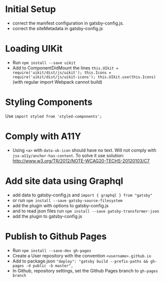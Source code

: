 
# Initial Setup
- correct the manifest configuration in gatsby-config.js.
- correct the siteMetadata in gatsby-config.js

# Loading UIKit
- Run `npm install --save uikit`
- Add to ComponentDidMount the lines `this.UIkit = require('uikit/dist/js/uikit'); this.Icons = require('uikit/dist/js/uikit-icons'); this.UIkit.use(this.Icons)` (with regular import Webpack cannot build)

# Styling Components
Use `import styled from 'styled-components';`

# Comply with A11Y
- Using `<a>` with `data-uk-icon` should have no text. Will not comply with `jsx-a11y/anchor-has-content`. To solve it use solution: http://www.w3.org/TR/2012/NOTE-WCAG20-TECHS-20120103/C7

# Add site data using Graphql
- add data to gatsby-config.js and `import { graphql } from "gatsby"`
- or run `npm install --save gatsby-source-filesystem`
- add the plugin with options to gatsby-config.js
- and to read json files run `npm install --save gatsby-transformer-json`
- add the plugin to gatsby-config.js

# Publish to Github Pages
- Run `npm install --save-dev gh-pages`
- Create a User repository with the convention `<username>.github.io`
- Add to package.json `"deploy": "gatsby build --prefix-paths && gh-pages -d public -b master",`
- In Github, repository settings, set the Github Pages branch to `gh-pages branch`
